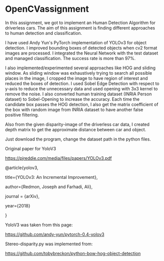 # OpenCVassignment


In this assignment, we got to implement an Human Detection Algorithm for driverless cars. The aim of this assignment is finding different approaches to human detection and classification. 


I have used Andy Yun's PyTorch implementation of YOLOv3 for object detection. I improved bounding boxes of detected objects when cv2 format images are processed. I integrated the Neural Network with the test dataset and managed classification. The success rate is more than 97%.


I also implemented/experimented several approaches like HOG and sliding window. As sliding window was exhaustively trying to search all possible places in the image, I cropped the image to have region of interest and reduced the boxes of detection. I used Sobel Edge Detection with respect to y-axis to reduce the unnecessary data and used opening with 3x3 kernel to remove the noise. I also converted human training dataset (INRIA Person dataset) to Sobel-Opening to increase the accuracy. Each time the candidate box passes the HOG detection, I also get the matrix coefficient of the box with random image from INRIA dataset to have another false positive filtering.


Also from the given disparity-image of the driverless car data, I created depth matrix to get the approximate distance between car and object.


Just download the program, change the dataset path in the python files. 



Original paper for YoloV3

https://pjreddie.com/media/files/papers/YOLOv3.pdf

@article{yolov3,

  title={YOLOv3: An Incremental Improvement},
  
  author={Redmon, Joseph and Farhadi, Ali},
  
  journal = {arXiv},
  
  year={2018}
  
 }


YoloV3 was taken from this page:

https://github.com/andy-yun/pytorch-0.4-yolov3


Stereo-disparity.py was implemented from:

https://github.com/tobybreckon/python-bow-hog-object-detection
